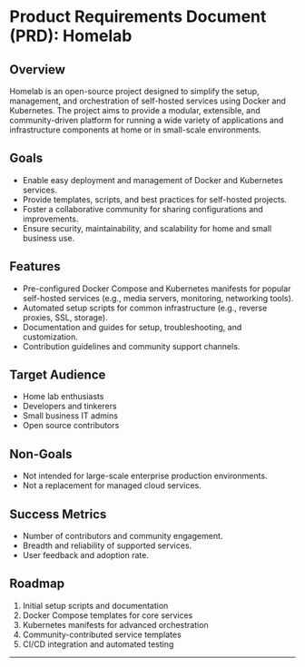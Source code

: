 # Product Requirements Document (PRD): Homelab

## Overview
Homelab is an open-source project designed to simplify the setup, management, and orchestration of self-hosted services using Docker and Kubernetes. The project aims to provide a modular, extensible, and community-driven platform for running a wide variety of applications and infrastructure components at home or in small-scale environments.

## Goals
- Enable easy deployment and management of Docker and Kubernetes services.
- Provide templates, scripts, and best practices for self-hosted projects.
- Foster a collaborative community for sharing configurations and improvements.
- Ensure security, maintainability, and scalability for home and small business use.

## Features
- Pre-configured Docker Compose and Kubernetes manifests for popular self-hosted services (e.g., media servers, monitoring, networking tools).
- Automated setup scripts for common infrastructure (e.g., reverse proxies, SSL, storage).
- Documentation and guides for setup, troubleshooting, and customization.
- Contribution guidelines and community support channels.

## Target Audience
- Home lab enthusiasts
- Developers and tinkerers
- Small business IT admins
- Open source contributors

## Non-Goals
- Not intended for large-scale enterprise production environments.
- Not a replacement for managed cloud services.

## Success Metrics
- Number of contributors and community engagement.
- Breadth and reliability of supported services.
- User feedback and adoption rate.

## Roadmap
1. Initial setup scripts and documentation
2. Docker Compose templates for core services
3. Kubernetes manifests for advanced orchestration
4. Community-contributed service templates
5. CI/CD integration and automated testing

---
